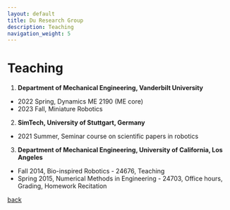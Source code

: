 ```yaml
---
layout: default
title: Du Research Group
description: Teaching
navigation_weight: 5
---
```


# Teaching

1. **Department of Mechanical Engineering, Vanderbilt University**
* 2022 Spring, Dynamics ME 2190 (ME core)
* 2023 Fall, Miniature Robotics 

2. **SimTech, University of Stuttgart, Germany**
* 2021 Summer, Seminar course on scientific papers in robotics

3. **Department of Mechanical Engineering, University of California, Los Angeles**
* Fall 2014, Bio-inspired Robotics - 24676, Teaching 
* Spring 2015, Numerical Methods in Engineering - 24703, Office hours, Grading, Homework Recitation



[back](./)


